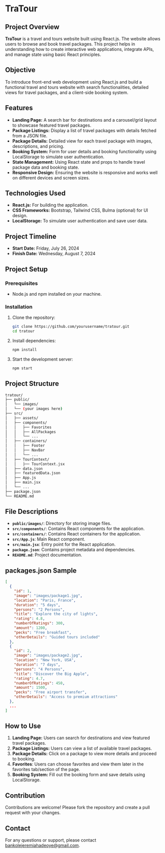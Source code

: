 # TraTour

## Project Overview
**TraTour** is a travel and tours website built using React.js. The website allows users to browse and book travel packages. This project helps in understanding how to create interactive web applications, integrate APIs, and manage state using basic React principles.

## Objective
To introduce front-end web development using React.js and build a functional travel and tours website with search functionalities, detailed views for travel packages, and a client-side booking system.

## Features
- **Landing Page:** A search bar for destinations and a carousel/grid layout to showcase featured travel packages.
- **Package Listings:** Display a list of travel packages with details fetched from a JSON file.
- **Package Details:** Detailed view for each travel package with images, descriptions, and pricing.
- **Booking System:** Form for user details and booking functionality using LocalStorage to simulate user authentication.
- **State Management:** Using React state and props to handle travel package data and booking state.
- **Responsive Design:** Ensuring the website is responsive and works well on different devices and screen sizes.

## Technologies Used
- **React.js:** For building the application.
- **CSS Frameworks:** Bootstrap, Tailwind CSS, Bulma (optional) for UI design.
- **LocalStorage:** To simulate user authentication and save user data.

## Project Timeline
- **Start Date:** Friday, July 26, 2024
- **Finish Date:** Wednesday, August 7, 2024

## Project Setup
### Prerequisites
- Node.js and npm installed on your machine.

### Installation
1. Clone the repository:
    ```bash
    git clone https://github.com/yourusername/tratour.git
    cd tratour
    ```

2. Install dependencies:
    ```bash
    npm install
    ```

3. Start the development server:
    ```bash
    npm start
    ```

## Project Structure
```bash
tratour/
├── public/
│   └── images/
│   └── (your images here)
├── src/
│   ├── assets/
│   ├── components/
│   │   ├── Favorites
│   │   ├── AllPackages
│   │   └── ...
│   ├── containers/
│   │   ├── Footer
│   │   ├── NavBar
│   │   └── ...
│   ├── TourContext/
│   │   ├── TourContext.jsx
│   ├── data.json
│   ├── featuredData.json
│   ├── App.js
│   ├── main.jsx
│   └── ...
├── package.json
└── README.md
```

## File Descriptions
- **`public/images/`**: Directory for storing image files.
- **`src/components/`**: Contains React components for the application.
- **`src/containers/`**: Contains React containers for the application.
- **`src/App.js`**: Main React component.
- **`src/main.jsx`**: Entry point for the React application.
- **`package.json`**: Contains project metadata and dependencies.
- **`README.md`**: Project documentation.

## packages.json Sample
```json
[
  {
    "id": 1,
    "image": "images/package1.jpg",
    "location": "Paris, France",
    "duration": "5 days",
    "persons": "2 Persons",
    "title": "Explore the city of lights",
    "rating": 4.8,
    "numberOfRatings": 300,
    "amount": 1200,
    "pecks": "Free breakfast",
    "otherDetails": "Guided tours included"
  },
  {
    "id": 2,
    "image": "images/package2.jpg",
    "location": "New York, USA",
    "duration": "7 days",
    "persons": "4 Persons",
    "title": "Discover the Big Apple",
    "rating": 4.7,
    "numberOfRatings": 450,
    "amount": 1500,
    "pecks": "Free airport transfer",
    "otherDetails": "Access to premium attractions"
  },
  ...
]
```

## How to Use
1. **Landing Page:** Users can search for destinations and view featured travel packages.
2. **Package Listings:** Users can view a list of available travel packages.
3. **Package Details:** Click on a package to view more details and proceed to booking.
4. **Favorites**: Users can choose favorites and view them later in the favorites tab/section of the page.
5. **Booking System:** Fill out the booking form and save details using LocalStorage.

## Contribution
Contributions are welcome! Please fork the repository and create a pull request with your changes.

## Contact
For any questions or support, please contact bankolejeremiahadeoye@gmail.com.

